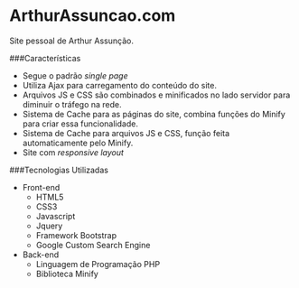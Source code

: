 ArthurAssuncao.com
===================

Site pessoal de Arthur Assunção.

###Características
* Segue o padrão *single page*
* Utiliza Ajax para carregamento do conteúdo do site.
* Arquivos JS e CSS são combinados e minificados no lado servidor para diminuir o tráfego na rede.
* Sistema de Cache para as páginas do site, combina funções do Minify para criar essa funcionalidade.
* Sistema de Cache para arquivos JS e CSS, função feita automaticamente pelo Minify.
* Site com *responsive layout*

###Tecnologias Utilizadas
* Front-end
  * HTML5
  * CSS3
  * Javascript
  * Jquery
  * Framework Bootstrap
  * Google Custom Search Engine
* Back-end
  * Linguagem de Programação PHP
  * Biblioteca Minify
